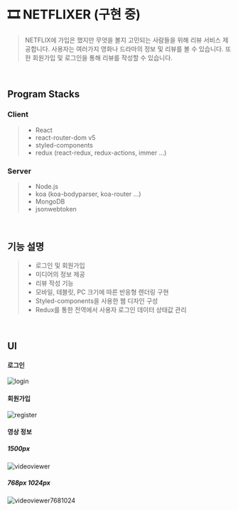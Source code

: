 # 🎞 NETFLIXER (구현 중)
> NETFLIX에 가입은 했지만 무엇을 볼지 고민되는 사람들을 위해 리뷰 서비스 제공합니다.
> 사용자는 여러가지 영화나 드라마의 정보 및 리뷰를 볼 수 있습니다.
> 또한 회원가입 및 로그인을 통해 리뷰를 작성할 수 있습니다.

<br>

## Program Stacks
### Client
> + React
> + react-router-dom v5
> + styled-components
> + redux (react-redux, redux-actions, immer ...)

### Server
> + Node.js
> + koa (koa-bodyparser, koa-router ...)
> + MongoDB
> + jsonwebtoken

<br>

## 기능 설명
> - 로그인 및 회원가입
> - 미디어의 정보 제공
> - 리뷰 작성 기능
> - 모바일, 테블릿, PC 크기에 따른 반응형 렌더링 구현
> - Styled-components을 사용한 웹 디자인 구성
> - Redux를 통한 전역에서 사용자 로그인 데이터 상태값 관리

<br>

## UI
#### 로그인
![login](https://user-images.githubusercontent.com/82787408/148334856-1b7c2f9c-67ce-443b-95d5-f8760ae5aee1.JPG)
#### 회원가입
![register](https://user-images.githubusercontent.com/82787408/148334983-f62cfb2f-7258-4020-b073-69f073076e2d.JPG)
#### 영상 정보
##### 1500px
![videoviewer](https://user-images.githubusercontent.com/82787408/148335011-49f063d8-90aa-4495-a158-703a53214c42.JPG)

##### 768px 1024px
![videoviewer7681024](https://user-images.githubusercontent.com/82787408/148337060-88e6b7e2-8f80-4b72-b74a-f357be05f8b1.jpg)

